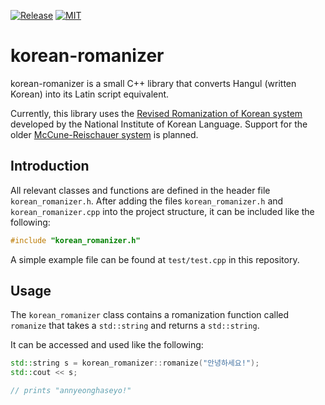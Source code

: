 [![Release](https://img.shields.io/github/v/release/uki7/korean-romanizer)](https://github.com/uki7/korean-romanizer/releases/latest)
[![MIT](https://img.shields.io/badge/license-MIT-blue.svg)](https://opensource.org/licenses/MIT)

# korean-romanizer

korean-romanizer is a small C++ library that converts
Hangul (written Korean) into its Latin script equivalent.

Currently, this library uses the [Revised Romanization of Korean system](https://www.korean.go.kr/front_eng/roman/roman_01.do)
developed by the National Institute of Korean Language. Support for the older [McCune-Reischauer system](https://en.wikipedia.org/wiki/McCune%E2%80%93Reischauer)
is planned.

## Introduction

All relevant classes and functions are defined in the header file `korean_romanizer.h`.
After adding the files `korean_romanizer.h` and `korean_romanizer.cpp` into the project structure,
it can be included like the following:

```c++
#include "korean_romanizer.h"
```

A simple example file can be found at ```test/test.cpp``` in this repository.

## Usage

The `korean_romanizer` class contains a romanization function called `romanize` that takes a `std::string` and returns a `std::string`.

It can be accessed and used like the following:

```c++
std::string s = korean_romanizer::romanize("안녕하세요!");
std::cout << s;

// prints "annyeonghaseyo!"
```

